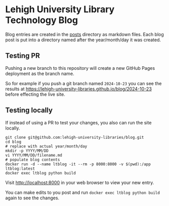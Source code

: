 # Lehigh University Library Technology Blog

Blog entries are created in the [posts](./posts) directory as markdown files. Each blog post is put into a directory named after the year/month/day it was created.

## Testing PR

Pushing a new branch to this repository will create a new GitHub Pages deployment as the branch name.

So for example if you push a git branch named `2024-10-23` you can see the results at https://lehigh-university-libraries.github.io/blog/2024-10-23 before effecting the live site.

## Testing locally

If instead of using a PR to test your changes, you also can run the site locally.

```
git clone git@github.com:lehigh-university-libraries/blog.git
cd blog
# replace with actual year/month/day
mkdir -p YYYY/MM/DD
vi YYYY/MM/DD/filename.md
# populate blog contents
docker run -d --name ltblog -it --rm -p 8000:8000 -v $(pwd):/app ltblog:latest
docker exec ltblog python build
```

Visit [http://localhost:8000](http://localhost:8000) in your web browser to view your new entry.

You can make edits to you post and run `docker exec ltblog python build` again to see the changes.
